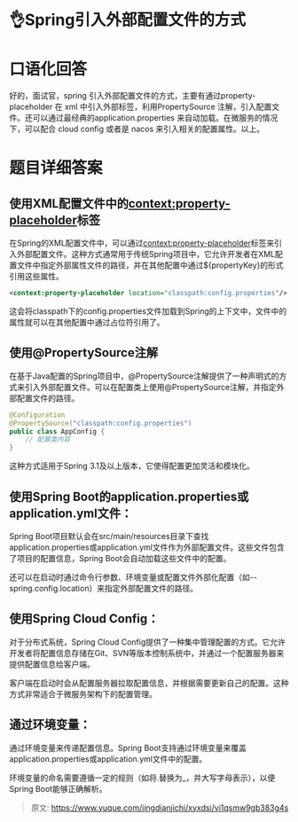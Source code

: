 # 👌Spring引入外部配置文件的方式

# 口语化回答
好的，面试官，spring 引入外部配置文件的方式，主要有通过property-placeholder 在 xml 中引入外部标签，利用PropertySource 注解，引入配置文件。还可以通过最经典的application.properties 来自动加载。在微服务的情况下，可以配合 cloud config 或者是 nacos 来引入相关的配置属性。以上。

# 题目详细答案
## 使用XML配置文件中的<context:property-placeholder>标签
在Spring的XML配置文件中，可以通过<context:property-placeholder>标签来引入外部配置文件。这种方式通常用于传统Spring项目中，它允许开发者在XML配置文件中指定外部属性文件的路径，并在其他配置中通过${propertyKey}的形式引用这些属性。

```xml
<context:property-placeholder location="classpath:config.properties"/>
```

这会将classpath下的config.properties文件加载到Spring的上下文中，文件中的属性就可以在其他配置中通过占位符引用了。

## 使用@PropertySource注解
在基于Java配置的Spring项目中，@PropertySource注解提供了一种声明式的方式来引入外部配置文件。可以在配置类上使用@PropertySource注解，并指定外部配置文件的路径。

```java
@Configuration  
@PropertySource("classpath:config.properties")  
public class AppConfig {  
    // 配置类内容  
}
```

这种方式适用于Spring 3.1及以上版本，它使得配置更加灵活和模块化。

## 使用Spring Boot的application.properties或application.yml文件：
Spring Boot项目默认会在src/main/resources目录下查找application.properties或application.yml文件作为外部配置文件。这些文件包含了项目的配置信息，Spring Boot会自动加载这些文件中的配置。

还可以在启动时通过命令行参数、环境变量或配置文件外部化配置（如--spring.config.location）来指定外部配置文件的路径。

## 使用Spring Cloud Config：
对于分布式系统，Spring Cloud Config提供了一种集中管理配置的方式。它允许开发者将配置信息存储在Git、SVN等版本控制系统中，并通过一个配置服务器来提供配置信息给客户端。

客户端在启动时会从配置服务器拉取配置信息，并根据需要更新自己的配置。这种方式非常适合于微服务架构下的配置管理。

## 通过环境变量：
通过环境变量来传递配置信息。Spring Boot支持通过环境变量来覆盖application.properties或application.yml文件中的配置。

环境变量的命名需要遵循一定的规则（如将.替换为_，并大写字母表示），以便Spring Boot能够正确解析。

<font style="color:rgb(5, 7, 59);background-color:rgb(253, 253, 254);"></font>



> 原文: <https://www.yuque.com/jingdianjichi/xyxdsi/vi1qsmw9gb383g4s>